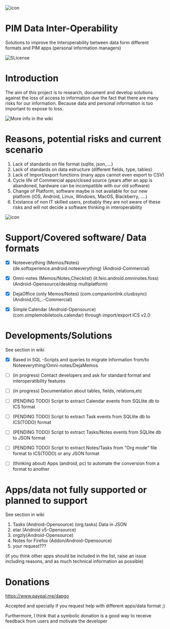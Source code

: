  ![icon](dapgo.github.io/PIM_Data_Interoperability/resources/Interoperability_proj_logo.png)

PIM Data Inter-Operability
==========
Solutions to improve the Interoperability between data form different formats and PIM apps (personal information managers)

![SLicense](https://img.shields.io/badge/License-GPLv3-red.svg)

# Introduction


The aim of this project is to research, document and develop solutions against the loss of access to information due the fact that 
there are many risks for our information. Because data and personal information is too important to expose to loss.

![More info in the wiki](https://github.com/dapgo/PIM_Data_Interoperability/wiki)


# Reasons, potential risks and current scenario
1. Lack of standards on file format (sqlite, json,....)
2. Lack of standards on data estructure (different fields, type, tables)
3. Lack of Import/export functions (many apps cannot even export to CSV)
4. Cycle life of Commercial apps/closed source (years after an app is abandoned, hardware can be incompatible with our old software)
5. Change of Platform, software maybe is not available for our new platform (iOS, Android, Linux, Windows, MacOS, Blackberry, ....)
6. Existance of non IT skilled users, probably they are not aware of these risks and will not decide a software thinking in interoperability

 ![icon](dapgo.github.io/PIM_Data_Interoperability/resources/Interoperability_apps_diagram.png)

# Support/Covered software/ Data formats
- [x] Noteeverything (Memos/Notes) (de.softxperience.android.noteeverything) (Android-Commercial)
- [x] Omni-notes (Memos/Notes,Checklist) (it.feio.android.omninotes.foss) (Android-Opensource/desktop multiplatform)
- [x] DejaOffice (only Memos/Notes) (com.companionlink.clusbsync) (Android,iOS,..-Commercial)
- [x] Simple Calendar (Android-Opensource)(com.simplemobiletools.calendar) through import/export ICS v2.0


# Developments/Solutions
See section in wiki
- [x] Based in SQL -Scripts and queries to migrate information from/to Noteeverything/Omni-notes/DejaMemos
- [ ] (in progress) Contact developers and ask for standard format and interoperatibility features
- [ ] (in progress) Documentation about tables, fields, relations,etc
- [ ] (PENDING TODO) Script to extract Calendar events from SQLlite db to ICS format
- [ ] (PENDING TODO) Script to extract Task events from SQLlite db to ICS(TODO) format
- [ ] (PENDING TODO) Script to extract Tasks/Notes events from SQLlite db to JSON format
- [ ] (PENDING TODO) Script to extract Notes/Tasks from "Org mode" file format to ICS(TODO) or any JSON format
- [ ] (thinking about) Apps (android, pc) to automate the conversion from a format to another


# Apps/data not fully supported or planned to support
See section in wiki
1. Tasks (Android-Opensource) (org.tasks)
    Data in JSON
2. etar (Android v5-Opensource)
3. orgzly(Android-Opensource)
4. Notes for Firefox (Addon/Android-Opensource)
5. your request???


(if you think other apps should be included in the list, raise an issue including reasons, and as much technical information as possible)
    
    

# Donations

https://www.paypal.me/dapgo

Accepted and specially if you request help with different apps/data format ;)

Furthermore, I think that a symbolic donation is a good way to receive feedback from users and motivate the developer



